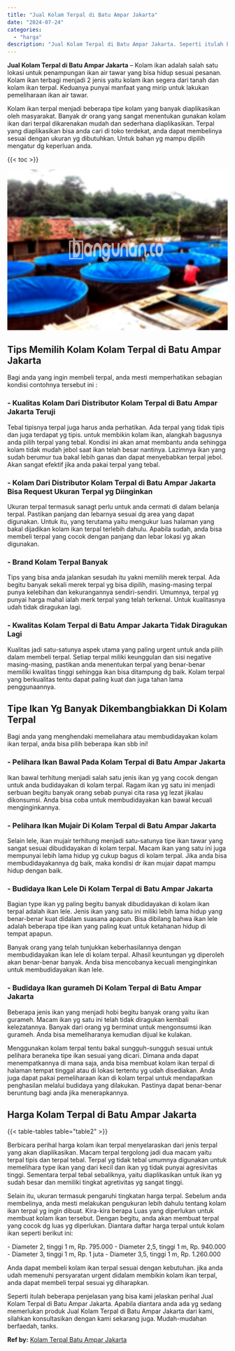 ```yaml
---
title: "Jual Kolam Terpal di Batu Ampar Jakarta"
date: "2024-07-24"
categories: 
  - "harga"
description: "Jual Kolam Terpal di Batu Ampar Jakarta. Seperti itulah beberapa penjelasan yang bisa kami jelaskan perihal Jual Kolam Terpal di Batu Ampar Jakarta. Apabila..."
---
```


**Jual Kolam Terpal di Batu Ampar Jakarta** – Kolam ikan adalah salah satu lokasi untuk penampungan ikan air tawar yang bisa hidup sesuai pesanan. Kolam ikan terbagi menjadi 2 jenis yaitu kolam ikan segera dari tanah dan kolam ikan terpal. Keduanya punyai manfaat yang mirip untuk lakukan pemeliharaan ikan air tawar.

Kolam ikan terpal menjadi beberapa tipe kolam yang banyak diaplikasikan oleh masyarakat. Banyak dr orang yang sangat menentukan gunakan kolam ikan dari terpal dikarenakan mudah dan sederhana diaplikasikan. Terpal yang diaplikasikan bisa anda cari di toko terdekat, anda dapat membelinya sesuai dengan ukuran yg dibutuhkan. Untuk bahan yg mampu dipilih mengatur dg keperluan anda.

{{< toc >}}

![Jual Kolam Terpal di Batu Ampar Jakarta](/images/jual-kolam-terpal-37.png)

## Tips Memilih Kolam Kolam Terpal di Batu Ampar Jakarta

Bagi anda yang ingin membeli terpal, anda mesti memperhatikan sebagian kondisi contohnya tersebut ini :

### \- Kualitas Kolam Dari Distributor Kolam Terpal di Batu Ampar Jakarta Teruji

Tebal tipisnya terpal juga harus anda perhatikan. Ada terpal yang tidak tipis dan juga terdapat yg tipis. untuk membikin kolam ikan, alangkah bagusnya anda pilih terpal yang tebal. Kondisi ini akan amat membantu anda sehingga kolam tidak mudah jebol saat ikan telah besar nantinya. Lazimnya ikan yang sudah berumur tua bakal lebih ganas dan dapat menyebabkan terpal jebol. Akan sangat efektif jika anda pakai terpal yang tebal.

### \- Kolam Dari Distributor Kolam Terpal di Batu Ampar Jakarta Bisa Request Ukuran Terpal yg Diinginkan

Ukuran terpal termasuk sanagt perlu untuk anda cermati di dalam belanja terpal. Pastikan panjang dan lebarnya sesuai dg area yang dapat digunakan. Untuk itu, yang terutama yaitu mengukur luas halaman yang bakal dijadikan kolam ikan terpal terlebih dahulu. Apabila sudah, anda bisa membeli terpal yang cocok dengan panjang dan lebar lokasi yg akan digunakan.

### \- Brand Kolam Terpal Banyak

Tips yang bisa anda jalankan sesudah itu yakni memilih merek terpal. Ada begitu banyak sekali merek terpal yg bisa dipilih, masing-masing terpal punya kelebihan dan kekurangannya sendiri-sendiri. Umumnya, terpal yg punyai harga mahal ialah merk terpal yang telah terkenal. Untuk kualitasnya udah tidak diragukan lagi.

### \- Kwalitas Kolam Terpal di Batu Ampar Jakarta Tidak Diragukan Lagi

Kualitas jadi satu-satunya aspek utama yang paling urgent untuk anda pilih dalam membeli terpal. Setiap terpal miliki keunggulan dan sisi negative masing-masing, pastikan anda menentukan terpal yang benar-benar memiliki kwalitas tinggi sehingga ikan bisa ditampung dg baik. Kolam terpal yang berkualitas tentu dapat paling kuat dan juga tahan lama penggunaannya.

## Tipe Ikan Yg Banyak Dikembangbiakkan Di Kolam Terpal

Bagi anda yang menghendaki memeliahara atau membudidayakan kolam ikan terpal, anda bisa pilih beberapa ikan sbb ini!

### \- Pelihara Ikan Bawal Pada Kolam Terpal di Batu Ampar Jakarta

Ikan bawal terhitung menjadi salah satu jenis ikan yg yang cocok dengan untuk anda budidayakan di kolam terpal. Ragam ikan yg satu ini menjadi serbuan begitu banyak orang sebab punyai cita rasa yg lezat jikalau dikonsumsi. Anda bisa coba untuk membudidayakan kan bawal kecuali menginginkannya.

### \- Pelihara Ikan Mujair Di Kolam Terpal di Batu Ampar Jakarta

Selain lele, ikan mujair terhitung menjadi satu-satunya tipe ikan tawar yang sangat sesuai dibudidayakan di kolam terpal. Macam ikan yang satu ini juga mempunyai lebih lama hidup yg cukup bagus di kolam terpal. Jika anda bisa membudidayakannya dg baik, maka kondisi dr ikan mujair dapat mampu hidup dengan baik.

### \- Budidaya Ikan Lele Di Kolam Terpal di Batu Ampar Jakarta

Bagian type ikan yg paling begitu banyak dibudidayakan di kolam ikan terpal adalah ikan lele. Jenis ikan yang satu ini miliki lebih lama hidup yang benar-benar kuat didalam suasana apapun. Bisa dibilang bahwa ikan lele adalah beberapa tipe ikan yang paling kuat untuk ketahanan hidup di tempat apapun.

Banyak orang yang telah tunjukkan keberhasilannya dengan membudidayakan ikan lele di kolam terpal. Alhasil keuntungan yg diperoleh akan benar-benar banyak. Anda bisa mencobanya kecuali menginginkan untuk membudidayakan ikan lele.

### \- Budidaya Ikan gurameh Di Kolam Terpal di Batu Ampar Jakarta

Beberapa jenis ikan yang menjadi hobi begitu banyak orang yaitu ikan gurameh. Macam ikan yg satu ini telah tidak diragukan kembali kelezatannya. Banyak dari orang yg berminat untuk mengonsumsi ikan gurameh. Anda bisa memeliharanya kemudian dijual ke kulakan.

Menggunakan kolam terpal tentu bakal sungguh-sungguh sesuai untuk pelihara beraneka tipe ikan sesuai yang dicari. Dimana anda dapat menempatkannya di mana saja, anda bisa membuat kolam ikan terpal di halaman tempat tinggal atau di lokasi tertentu yg udah disediakan. Anda juga dapat pakai pemeliharaan ikan di kolam terpal untuk mendapatkan penghasilan melalui budidaya yang dilakukan. Pastinya dapat benar-benar beruntung bagi anda jika menerapkannya.

## Harga Kolam Terpal di Batu Ampar Jakarta

{{< table-tables table="table2" >}}

Berbicara perihal harga kolam ikan terpal menyelaraskan dari jenis terpal yang akan diaplikasikan. Macam terpal tergolong jadi dua macam yaitu terpal tipis dan terpal tebal. Terpal yg tidak tebal umumnya digunakan untuk memelihara type ikan yang dari kecil dan ikan yg tidak punyai agresivitas tinggi. Sementara terpal tebal sebaliknya, yaitu diaplikasikan untuk ikan yg sudah besar dan memiliki tingkat agretivitas yg sangat tinggi.

Selain itu, ukuran termasuk pengaruhi tingkatan harga terpal. Sebelum anda membelinya, anda mesti melakukan pengukuran lebih dahulu tentang kolam ikan terpal yg ingin dibuat. Kira-kira berapa Luas yang diperlukan untuk membuat kolam ikan tersebut. Dengan begitu, anda akan membuat terpal yang cocok dg luas yg diperlukan. Diantara daftar harga terpal untuk kolam ikan seperti berikut ini:

\- Diameter 2, tinggi 1 m, Rp. 795.000 - Diameter 2,5, tinggi 1 m, Rp. 940.000 - Diameter 3, tinggi 1 m, Rp. 1 juta - Diameter 3,5, tinggi 1 m, Rp. 1.260.000

Anda dapat membeli kolam ikan terpal sesuai dengan kebutuhan. jika anda udah memenuhi persyaratan urgent didalam membikin kolam ikan terpal, anda dapat membeli terpal sesuai yg diharapkan.

Seperti itulah beberapa penjelasan yang bisa kami jelaskan perihal Jual Kolam Terpal di Batu Ampar Jakarta. Apabila diantara anda ada yg sedang memerlukan produk Jual Kolam Terpal di Batu Ampar Jakarta dari kami, silahkan konsultasikan dengan kami sekarang juga. Mudah-mudahan berfaedah, tanks.

**Ref by:** [Kolam Terpal Batu Ampar Jakarta](https://id.wikipedia.org/wiki/Kolam)
